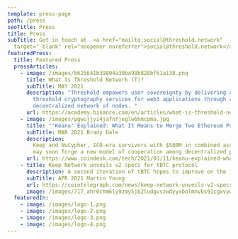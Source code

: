 ```yaml
---
template: press-page
path: /press
seoTitle: Press
title: Press
subTitle: Get in touch at  <a href="mailto:social@threshold.network"
  target="_blank" rel="noopener noreferrer">social@threshold.network</a>
featuredPress:
  title: Featured Press
  pressArticles:
    - image: /images/b625641b39804a30ba98b828bf61a138.png
      title: What Is Threshold Network (T)?
      subTitle: MAY 2021
      description: "Threshold empowers user sovereignty by delivering a suite of
        threshold cryptography services for web3 applications through a
        decentralized network of nodes. "
      url: https://academy.binance.com/en/articles/what-is-threshold-network-t
    - image: /images/pgwujjyi4jafnfjeglw6hmcpma.jpg
      title: "'Keanu' Explained: What It Means to Merge Two Ethereum Projects"
      subTitle: MAR 2021 Brady Dale
      description:
        Keep and NuCypher, ICO-era survivors with $500M in combined assets,
        may soon forge a new model of cooperation among decentralized protocols.
      url: https://www.coindesk.com/tech/2021/03/11/keanu-explained-what-it-means-to-merge-two-ethereum-projects/
    - title: Keep Network unveils v2 specs for tBTC protocol
      description: A second iteration of tBTC hopes to improve on the failings of the first.
      subTitle: APR 2021 Martin Young
      url: https://cointelegraph.com/news/keep-network-unveils-v2-specs-for-tbtc-protocol
      image: /images/717_ahr0chm6ly9zmy5jb2ludgvszwdyyxbolmnvbs91cgxvywrzlziwmjetmdqvmme0ntqwmdatyzg3nc00ndu1lwe4yzitmdc5mmnjzwq5ngq3lmpwzw-.jpg
  featuredIn:
    - image: /images/logo-1.png
    - image: /images/logo-2.png
    - image: /images/logo-3.png
    - image: /images/logo-4.png
---
```

